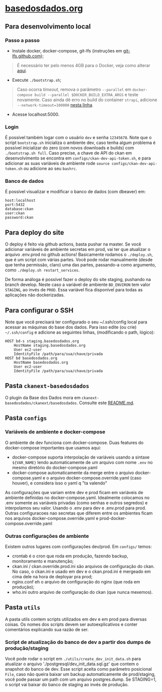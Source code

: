 # [basedosdados.org](http://basedosdados.org)

## Para desenvolvimento local

### Passo a passo
- Instale docker, docker-compose, git-lfs (instruções em
  [git-lfs.github.com](https://git-lfs.github.com/));
> É necessário ter pelo menos 4GB para o Docker, veja como alterar [aqui](https://stackoverflow.com/questions/44533319/how-to-assign-more-memory-to-docker-container).

- Execute `./bootstrap.sh`;
> Caso ocorra *timeout*, remova o parâmetro `--parallel` em `docker-compose build
> --parallel $DOCKER_BUILD_EXTRA_ARGS` e teste novamente. Caso ainda dê erro no build do container `strapi`, adicione `--network-timeout=100000` [nesta linha](https://github.com/basedosdados/website/blob/master/strapi/Dockerfile#L8).

- Acesse localhost:5000.

### Login
É possível também logar com o usuário `dev` e senha `12345678`. Note que o script `bootstrap.sh` inicializa o ambiente dev, caso tenha algum problema é possível inicializar do zero (com novos downloads e builds) com `./bootstrap.sh full`. Caso precise, a chave de API do ckan em desenvolvimento se encontra em `configs/ckan-dev-api-token.sh`, e para adicionar as suas variáveis de ambiente rode `source configs/ckan-dev-api-token.sh` ou adicione ao seu `bashrc`.

### Banco de dados
É possível visualizar e modificar o banco de dados (com dbeaver) em:

```
host:localhost
port:5432
database:ckan
user:ckan
password:ckan
```

## Para deploy do site

O deploy é feito via github actions, basta pushar na master. Se você adicionar variáveis de ambiente secretas em prod, vai ter que atualizar o arquivo .env.prod no github actions! Basicamente rodamos o `./deploy.sh`, que é um script com várias partes. Você pode rodar manualmente (desde que tenha permissão, claro) uma das partes, passando-a como argumento, como `./deploy.sh restart_services`.

De forma análoga é possível fazer o deploy do site staging, pushando na branch develop. Neste caso a variável de ambiente `BD_ENVIRON` tem valor `STAGING`, ao invés de `PROD`. Essa variável fica disponível para todas as aplicações não dockerizadas.

## Para configurar o SSH

Note que você precisará ter configurado o seu ~/.ssh/config local para acessar as máquinas do base dos dados. Para isso edite (ou crie) `~/.ssh/config` e adicione as seguintes linhas, (modificando o path, lógico):

```ssh_config
HOST bd-s staging.basedosdados.org
    HostName staging.basedosdados.org
    User ec2-user
    IdentityFile /path/para/sua/chave/privada
HOST bd basedosdados.org
    HostName basedosdados.org
    User ec2-user
    IdentityFile /path/para/sua/chave/privada
```

## Pasta `ckanext-basedosdados`

O plugin da Base dos Dados mora em `ckanext-basedosdados/ckanext/basedosdados`. Consulte este [README.md](ckanext-basedosdados/ckanext/basedosdados/README.md).

## Pasta `configs`

### Variáveis de ambiente e docker-compose

O ambiente de dev funciona com docker-compose. Duas features do docker-compose importantes que usamos aqui:

- docker-compose suporta interpolação de variáveis usando a sintaxe `${VAR_NAME}` lendo automaticamente de um arquivo com nome `.env` no mesmo diretório do docker-compose.yaml
- docker-compose automaticamente da merge entre o arquivo docker-compose.yaml e o arquivo docker-compose.override.yaml (caso houver), e considera isso o yaml q "ta valendo"

As configurações que variam entre dev e prod ficam em variáveis de ambiente definidas no docker-compose.yaml. Idealmente colocamos no .env somente as variáveis privadas (como senhas e outros segredos) e interpolamos seu valor. Usando o .env para dev e .env.prod para prod. Outras configuracoes nao secretas que diferem entre os ambientes ficam nos arquivos docker-compose.override.yaml e prod-docker-compose.override.yaml

### Outras configurações de ambiente

Existem outros lugares com configurações dev/prod. Em `configs/` temos:

- crontab é o cron que roda em produção, fazendo backup, monitoramento e manutenção;
- ckan.ini / ckan.override.prod.ini são arquivos de configuração do ckan. No caso, o ckan.ini e usado em dev e o ckan.prod.ini é mergeado em cima dele na hora de deployar pra prod;
- nginx.conf eh o arquivo de configuração do nginx (que roda em produção);
- who.ini outro arquivo de configuração do ckan (que nunca mexemos).

## Pasta `utils`

A pasta utils contem scripts utilizados em dev e em prod para diversas coisas. Os nomes dos scripts devem ser autoexplicativos e conter comentários explicando sua razão de ser.

### Script de atualização do banco de dev a partir dos dumps de produção/staging

Você pode rodar o script em `./utils/create_dev_init_data.sh` para atualizar o arquivo './postgresql/dev_init_data.sql.gz' que contem o snapshot do banco de dev. Esse script aceita como parâmetro posicional `File`, caso não queira baixar um backup automaticamente de prod/staging, você pode passar um path com um arquivo postgres.dump. Se STAGING=1, o script vai baixar do banco de staging ao invés de produção.

